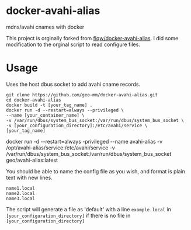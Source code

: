 # docker-avahi-alias
mdns/avahi cnames with docker

This project is orginally forked from [flqw/docker-avahi-alias](https://github.com/flqw/docker-avahi-alias). I did some modification to the orginal script to read configure files.


# Usage

Uses the host dbus socket to add avahi cname records.

```
git clone https://github.com/geo-mm/docker-avahi-alias.git
cd docker-avahi-alias
docker build -t [your_tag_name] .
docker run -d --restart=always --privileged \
--name [your_container_name] \
-v /var/run/dbus/system_bus_socket:/var/run/dbus/system_bus_socket \
-v [your_configuration_directory]:/etc/avahi/service \
[your_tag_name]

```

docker run -d --restart=always -privileged --name avahi-alias -v /opt/avahi-alias/service:/etc/avahi/service -v /var/run/dbus/system_bus_socket:/var/run/dbus/system_bus_socket geo/avahi-alias:latest

You should be able to name the config file as you wish, and format is plain text with new lines.

```
name1.local
name2.local
name3.local
```

The script will generate a file as 'default' with a line `example.local` in `[your_configuration_directory]` if there is no file in `[your_configuration_directory]`

